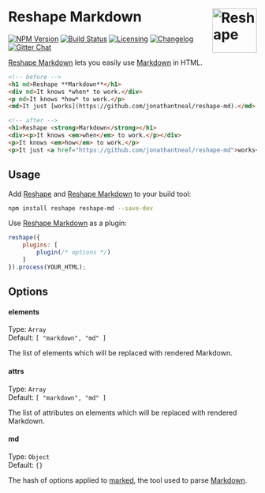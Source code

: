# Reshape Markdown [<img src="https://jonathantneal.github.io/reshape-md/logo.svg" alt="Reshape" width="90" height="90" align="right">][Reshape]

[![NPM Version][npm-img]][npm-url]
[![Build Status][cli-img]][cli-url]
[![Licensing][lic-img]][lic-url]
[![Changelog][log-img]][log-url]
[![Gitter Chat][git-img]][git-url]

[Reshape Markdown] lets you easily use [Markdown] in HTML.

```html
<!-- before -->
<h1 md>Reshape **Markdown**</h1>
<div md>It knows *when* to work.</div>
<p md>It knows *how* to work.</p>
<md>It just [works](https://github.com/jonathantneal/reshape-md).</md>

<!-- after -->
<h1>Reshape <strong>Markdown</strong></h1>
<div><p>It knows <em>when</em> to work.</p></div>
<p>It knows <em>how</em> to work.</p>
<p>It just <a href="https://github.com/jonathantneal/reshape-md">works</a>.</p>
```

## Usage

Add [Reshape] and [Reshape Markdown] to your build tool:

```bash
npm install reshape reshape-md --save-dev
```

Use [Reshape Markdown] as a plugin:

```js
reshape({
	plugins: [
		plugin(/* options */)
	]
}).process(YOUR_HTML);
```

## Options

#### elements

Type: `Array`  
Default: `[ "markdown", "md" ]`

The list of elements which will be replaced with rendered Markdown.

#### attrs

Type: `Array`  
Default: `[ "markdown", "md" ]`

The list of attributes on elements which will be replaced with rendered Markdown.

#### md

Type: `Object`  
Default: `{}`

The hash of options applied to [marked], the tool used to parse [Markdown].

[npm-url]: https://www.npmjs.com/package/reshape-md
[npm-img]: https://img.shields.io/npm/v/reshape-md.svg
[cli-url]: https://travis-ci.org/jonathantneal/reshape-md
[cli-img]: https://img.shields.io/travis/jonathantneal/reshape-md.svg
[lic-url]: LICENSE.md
[lic-img]: https://img.shields.io/npm/l/reshape-md.svg
[log-url]: CHANGELOG.md
[log-img]: https://img.shields.io/badge/changelog-md-blue.svg
[git-url]: https://gitter.im/reshape/reshape
[git-img]: https://img.shields.io/badge/chat-gitter-blue.svg

[Reshape Markdown]: https://github.com/jonathantneal/reshape-md
[Reshape]: https://github.com/reshape/reshape
[Markdown]: https://daringfireball.net/projects/markdown/syntax
[marked]: https://github.com/chjj/marked

